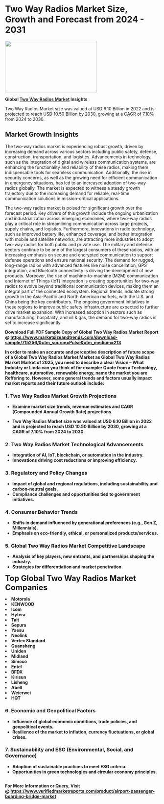 <H1>Two Way Radios Market Size, Growth and Forecast from 2024 - 2031</H1><img class="aligncenter size-medium wp-image-584254" src="https://thirdeyenews.in/wp-content/uploads/2024/09/Global-Market-Research-300x168.jpeg" alt="" width="300" height="168" /><p><strong>Global&nbsp;<a href="https://www.marketsizeandtrends.com/download-sample/715256/&amp;utm_source=Pulse&amp;utm_medium=213">Two Way Radios Market</a> Insights</strong></p><p>Two Way Radios Market size was valued at USD 6.10 Billion in 2022 and is projected to reach USD 10.50 Billion by 2030, growing at a CAGR of 7.10% from 2024 to 2030.</p><p><h2>Market Growth Insights</h2> <p>The two-way radios market is experiencing robust growth, driven by increasing demand across various sectors including public safety, defense, construction, transportation, and logistics. Advancements in technology, such as the integration of digital and wireless communication systems, are enhancing the functionality and reliability of these radios, making them indispensable tools for seamless communication. Additionally, the rise in security concerns, as well as the growing need for efficient communication in emergency situations, has led to an increased adoption of two-way radios globally. The market is expected to witness a steady growth trajectory due to the increasing demand for reliable, real-time communication solutions in mission-critical applications.</p> <p><strong></strong></p> <p>The two-way radios market is poised for significant growth over the forecast period. Key drivers of this growth include the ongoing urbanization and industrialization across emerging economies, where two-way radios play a critical role in streamlining communication across large projects, supply chains, and logistics. Furthermore, innovations in radio technology, such as improved battery life, enhanced coverage, and better integration with mobile and satellite networks, are attracting more industries to adopt two-way radios for both public and private use. The military and defense sectors continue to be one of the largest consumers of these radios, with an increasing emphasis on secure and encrypted communication to support defense operations and ensure national security. The demand for rugged, long-range radios with advanced features like noise cancellation, GPS integration, and Bluetooth connectivity is driving the development of new products. Moreover, the rise of machine-to-machine (M2M) communication and Internet of Things (IoT) integration is creating opportunities for two-way radios to evolve beyond traditional communication devices, making them an integral part of the connected ecosystem. Regional trends indicate strong growth in the Asia-Pacific and North American markets, with the U.S. and China being the key contributors. The ongoing government initiatives in these regions to improve public safety infrastructure are expected to further drive market expansion. With increased adoption in sectors such as manufacturing, hospitality, and oil & gas, the demand for two-way radios is set to increase significantly. <p><strong></p><p><span class=""><strong>Download Full PDF Sample Copy of Global Two Way Radios Market Report</strong> @ <a href="https://www.marketsizeandtrends.com/download-sample/715256/&amp;utm_source=Pulse&amp;utm_medium=213" target="_blank">https://www.marketsizeandtrends.com/download-sample/715256/&amp;utm_source=Pulse&amp;utm_medium=213</a></span></p><p>In order to make an accurate and perceptive description of future scope of a Global&nbsp;Two Way Radios Market Market as Global&nbsp;Two Way Radios Market Market of 2025, you need to describe a clear Vision &ndash; What Industry or Linda can you think of for example: Quote from a Technology, healthcare, automotive, renewable energy, name the market you are Reffering to. However, some general trends and factors usually impact market reports and their future outlook include:</p><h3>1.&nbsp;<strong>Two Way Radios Market Growth Projections</strong></h3><ul><li>Examine market size trends, revenue estimates and CAGR (Compounded Annual Growth Rate) projections.</li><li><p>Two Way Radios Market size was valued at USD 6.10 Billion in 2022 and is projected to reach USD 10.50 Billion by 2030, growing at a CAGR of 7.10% from 2024 to 2030.</p></li></ul><h3>2.&nbsp;<strong>Two Way Radios Market Technological Advancements</strong></h3><ul><li>Integration of AI, IoT, blockchain, or automation in the industry.</li><li>Innovations driving cost reductions or improving efficiency.</li></ul><h3>3.&nbsp;<strong>Regulatory and Policy Changes</strong></h3><ul><li>Impact of global and regional regulations, including sustainability and carbon-neutral goals.</li><li>Compliance challenges and opportunities tied to government initiatives.</li></ul><h3>4.&nbsp;<strong>Consumer Behavior Trends</strong></h3><ul><li>Shifts in demand influenced by generational preferences (e.g., Gen Z, Millennials).</li><li>Emphasis on eco-friendly, ethical, or personalized products/services.</li></ul><h3>5.&nbsp;<strong>Global Two Way Radios Market Competitive Landscape</strong></h3><ul><li>Analysis of key players, new entrants, and partnerships shaping the industry.</li><li>Strategies for differentiation and market penetration.</li></ul><p data-pm-slice="1 1 []"><span style="color: inherit; font-family: inherit; font-size: 25px;">Top Global Two Way Radios Market Companies</span></p><div class="" data-test-id=""><p><li>Motorola</li><li> KENWOOD</li><li> Icom</li><li> Hytera</li><li> Tait</li><li> Sepura</li><li> Yaesu</li><li> Neolink</li><li> Vertex Standard</li><li> Quansheng</li><li> Uniden</li><li> Midland</li><li> Simoco</li><li> Entel</li><li> BFDX</li><li> Kirisun</li><li> Lisheng</li><li> Abell</li><li> Weierwei</li><li> HQT</li></p></div><h3>6.&nbsp;<strong>Economic and Geopolitical Factors</strong></h3><ul><li>Influence of global economic conditions, trade policies, and geopolitical events.</li><li>Resilience of the market to inflation, currency fluctuations, or global crises.</li></ul><h3>7.&nbsp;<strong>Sustainability and ESG (Environmental, Social, and Governance)</strong></h3><ul><li>Adoption of sustainable practices to meet ESG criteria.</li><li>Opportunities in green technologies and circular economy principles.</li></ul><h2><strong style="font-size: 14px;">For More Information or Query, Visit @&nbsp;</strong><a style="background-color: #ffffff; font-size: 14px;" href="https://www.marketsizeandtrends.com/report/two-way-radios-market/" target="_blank">https://www.verifiedmarketreports.com/product/airport-passenger-boarding-bridge-market</a></h2>
